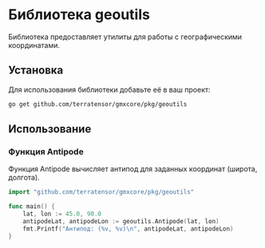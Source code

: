 # Библиотека geoutils

Библиотека предоставляет утилиты для работы с географическими координатами.

## Установка

Для использования библиотеки добавьте её в ваш проект:

```bash
go get github.com/terratensor/gmxcore/pkg/geoutils
```

## Использование

### Функция Antipode

Функция Antipode вычисляет антипод для заданных координат (широта, долгота).

```go
import "github.com/terratensor/gmxcore/pkg/geoutils"

func main() {
    lat, lon := 45.0, 90.0
    antipodeLat, antipodeLon := geoutils.Antipode(lat, lon)
    fmt.Printf("Антипод: (%v, %v)\n", antipodeLat, antipodeLon)
}
```